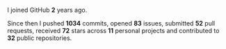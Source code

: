 I joined GitHub **2** years ago.

Since then I pushed **1034** commits, opened **83** issues, submitted **52** pull requests, received **72** stars across **11** personal projects and contributed to **32** public repositories.
